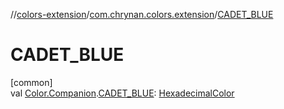 //[colors-extension](../../index.md)/[com.chrynan.colors.extension](index.md)/[CADET_BLUE](-c-a-d-e-t_-b-l-u-e.md)

# CADET_BLUE

[common]\
val [Color.Companion](../../../colors-core/colors-core/com.chrynan.colors/-color/-companion/index.md).[CADET_BLUE](-c-a-d-e-t_-b-l-u-e.md): [HexadecimalColor](../../../colors-core/colors-core/com.chrynan.colors/-hexadecimal-color/index.md)
